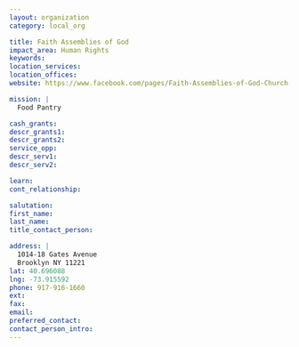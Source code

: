 ```yaml
---
layout: organization
category: local_org

title: Faith Assemblies of God
impact_area: Human Rights
keywords: 
location_services: 
location_offices: 
website: https://www.facebook.com/pages/Faith-Assemblies-of-God-Church-Inc/394244750659

mission: |
  Food Pantry

cash_grants: 
descr_grants1: 
descr_grants2: 
service_opp: 
descr_serv1: 
descr_serv2: 

learn: 
cont_relationship: 

salutation: 
first_name: 
last_name: 
title_contact_person: 

address: |
  1014-18 Gates Avenue  
  Brooklyn NY 11221
lat: 40.696088
lng: -73.915592
phone: 917-916-1660
ext: 
fax: 
email: 
preferred_contact: 
contact_person_intro: 
---
```

